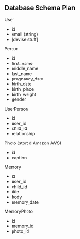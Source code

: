 ## Database Schema Plan

User
  - id
  - email (string)
  - [devise stuff]


Person
  - id
  - first_name
  - middle_name
  - last_name
  - pregnancy_date
  - birth_date
  - birth_place
  - birth_weight
  - gender


UserPerson
  - id
  - user_id
  - child_id
  - relationship


Photo (stored Amazon AWS)
  - id
  - caption


Memory
  - id
  - user_id
  - child_id
  - title
  - body
  - memory_date


MemoryPhoto
  - id
  - memory_id
  - photo_id

